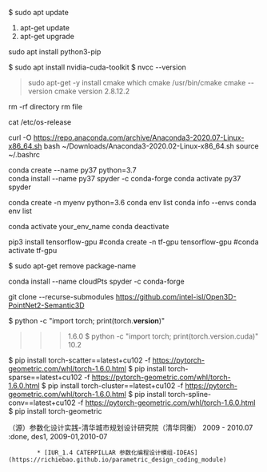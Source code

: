 $ sudo apt update
1. apt-get update
2. apt-get upgrade

sudo apt install python3-pip	

$ sudo apt install nvidia-cuda-toolkit
$ nvcc --version

> sudo apt-get -y install cmake
> which cmake
/usr/bin/cmake
> cmake --version
cmake version 2.8.12.2


rm -rf directory
rm file

cat /etc/os-release



curl -O https://repo.anaconda.com/archive/Anaconda3-2020.07-Linux-x86_64.sh
bash ~/Downloads/Anaconda3-2020.02-Linux-x86_64.sh
source ~/.bashrc

conda create --name py37 python=3.7  
conda install --name py37 spyder -c conda-forge
conda activate py37
spyder

conda create -n myenv python=3.6
conda env list
conda info --envs
conda env list

conda activate your_env_name
conda deactivate

pip3 install tensorflow-gpu
#conda create -n tf-gpu tensorflow-gpu
#conda activate tf-gpu


$ sudo apt-get remove package-name


conda install --name cloudPts spyder -c conda-forge

git clone --recurse-submodules https://github.com/intel-isl/Open3D-PointNet2-Semantic3D

$ python -c "import torch; print(torch.__version__)"
>>> 1.6.0
$ python -c "import torch; print(torch.version.cuda)"
>>> 10.2


$ pip install torch-scatter==latest+cu102 -f https://pytorch-geometric.com/whl/torch-1.6.0.html
$ pip install torch-sparse==latest+cu102 -f https://pytorch-geometric.com/whl/torch-1.6.0.html
$ pip install torch-cluster==latest+cu102 -f https://pytorch-geometric.com/whl/torch-1.6.0.html
$ pip install torch-spline-conv==latest+cu102 -f https://pytorch-geometric.com/whl/torch-1.6.0.html
$ pip install torch-geometric

（源）参数化设计实践-清华城市规划设计研究院（清华同衡） 2009 - 2010.07            :done,    des1, 2009-01,2010-07

            * [IUR_1.4 CATERPILLAR 参数化编程设计模组-IDEAS](https://richiebao.github.io/parametric_design_coding_module)